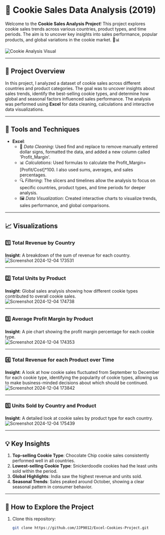 # 🍪 Cookie Sales Data Analysis (2019)

Welcome to the **Cookie Sales Analysis Project**! This project explores cookie sales trends across various countries, product types, and time periods. The aim is to uncover key insights into sales performance, popular products, and global variations in the cookie market. 🍪📊

![Cookie Analysis Visual](https://github.com/user-attachments/assets/2fc75a30-694c-48aa-bb40-357f7f412c61)

---

## 🚀 Project Overview

In this project, I analyzed a dataset of cookie sales across different countries and product categories. The goal was to uncover insights about sales trends, identify the best-selling cookie types, and determine how global and seasonal factors influenced sales performance. The analysis was performed using **Excel** for data cleaning, calculations and interactive data visualizations.

---

## 🔧 Tools and Techniques

- **Excel**:  
  - 🧹 *Data Cleaning*: Used find and replace to remove manually entered dollar signs, formatted the data, and added a new column called 'Profit_Margin'.  
  - 📊 *Calculations*: Used formulas to calculate the Profit_Margin=[Profit/Cost]*100. I also used sums, averages, and sales percentages.  
  - 🔍 *Filtering*: The slicers and timelines allow the analysis to focus on specific countries, product types, and time periods for deeper analysis.
  - 🖼️ *Data Visualization*: Created interactive charts to visualize trends, sales performance, and global comparisons.

---

## 📈 Visualizations

### 1️⃣ Total Revenue by Country
**Insight**: A breakdown of the sum of revenue for each country.  
![Screenshot 2024-12-04 173531](https://github.com/user-attachments/assets/a42ee714-55c0-4d0a-a6a4-bf0cc9ef9e2e)


---

### 2️⃣ Total Units by Product
**Insight**: Global sales analysis showing how different cookie types contributed to overall cookie sales.  
![Screenshot 2024-12-04 174738](https://github.com/user-attachments/assets/46751699-f2e6-4581-b6ca-dcf769249aca)


---

### 3️⃣ Average Profit Margin by Product
**Insight**: A pie chart showing the profit margin percentage for each cookie type.  
![Screenshot 2024-12-04 174353](https://github.com/user-attachments/assets/4b6ecc76-ab15-45e6-99e2-aedab893820e)


---

### 4️⃣ Total Revenue for each Product over Time
**Insight**: A look at how cookie sales fluctuated from September to December for each cookie type, identifying the popularity of cookie types, allowing us to make business-minded decisions about which should be continued. 
![Screenshot 2024-12-04 173842](https://github.com/user-attachments/assets/4e460870-d62b-4525-83d8-f1912b83e8b0)


---

### 5️⃣ Units Sold by Country and Product
**Insight**: A detailed look at cookie sales by product type for each country. 
![Screenshot 2024-12-04 175439](https://github.com/user-attachments/assets/9077541c-c36c-4339-b636-693b9bb258b9)


---

## 💡 Key Insights

1. **Top-selling Cookie Type**: Chocolate Chip cookie sales consistently performed well in all countries.
2. **Lowest-selling Cookie Type**: Snickerdoodle cookies had the least units sold within the period.
3. **Global Highlights**: India saw the highest revenue and units sold.
4. **Seasonal Trends**: Sales peaked around October, showing a clear seasonal pattern in consumer behavior.

---

## 🌟 How to Explore the Project

1. Clone this repository:  
   ```bash
   git clone https://github.com/JJP9012/Excel-Cookies-Project.git
